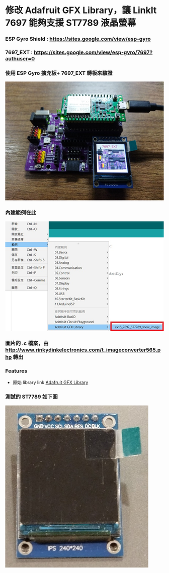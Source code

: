 # 修改 Adafruit GFX Library，讓 LinkIt 7697 能夠支援 ST7789 液晶螢幕

### ESP Gyro Shield :  https://sites.google.com/view/esp-gyro
### 7697_EXT : https://sites.google.com/view/esp-gyro/7697?authuser=0

### 使用 ESP Gyro 擴充板+ 7697_EXT 轉板來驗證
![Gyro_7697](https://github.com/ESPGyro/Arduino-ST7789-Library-7697/blob/main/7697_st7789_demo-20.jpg?raw=true)

### 內建範例在此
![Gyro_7697](https://github.com/ESPGyro/Adafruit-GFX-Library-7697/blob/main/st7789_ex.jpg?raw=true)

### 圖片的 .c 檔案，由 http://www.rinkydinkelectronics.com/t_imageconverter565.php 轉出

### Features
- 原始 library link [Adafruit GFX Library](https://github.com/adafruit/Adafruit-GFX-Library)
### 測試的 ST7789 如下圖
![Gyro_7697](https://github.com/ESPGyro/Arduino-ST7789-Library-7697/blob/main/st7789_240x240-s.jpg?raw=true)
